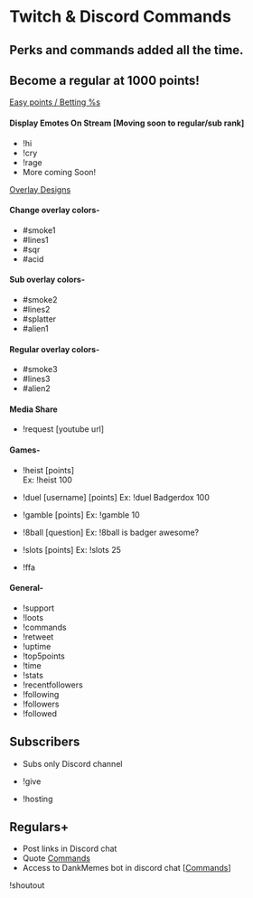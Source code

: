 # Twitch & Discord Commands
## Perks and commands added all the time.

## Become a regular at 1000 points! 
[Easy points / Betting %s](https://github.com/Badgerdox/BadgerdoxTwitchFAQ/blob/master/Points.md)


#### Display Emotes On Stream [Moving soon to regular/sub rank] 
+ !hi
+ !cry
+ !rage
+ More coming Soon!

[Overlay Designs](https://imgur.com/a/eDu3yvB)
#### Change overlay colors-
+ #smoke1
+ #lines1
+ #sqr
+ #acid

#### Sub overlay colors-
+ #smoke2
+ #lines2
+ #splatter
+ #alien1

#### Regular overlay colors-
+ #smoke3
+ #lines3
+ #alien2

#### Media Share
+ !request [youtube url]

#### Games-
+ !heist [points]    
Ex: !heist 100
  
+ !duel [username] [points]
Ex: !duel Badgerdox 100

+ !gamble [points]
Ex: !gamble 10

+ !8ball [question]
Ex: !8ball is badger awesome?

+ !slots [points]
Ex: !slots 25

+ !ffa 


#### General-
+ !support
+ !loots
+ !commands
+ !retweet
+ !uptime
+ !top5points
+ !time
+ !stats
+ !recentfollowers
+ !following
+ !followers
+ !followed

 
## Subscribers 
+ Subs only Discord channel

+ !give
+ !hosting

## Regulars+
+ Post links in Discord chat
+ Quote [Commands](https://github.com/StreamlabsSupport/Streamlabs-Chatbot/wiki/Built-in-Commands#quotes)
+ Access to DankMemes bot in discord chat [[Commands](https://dankmemer.lol/commands)]

!shoutout
